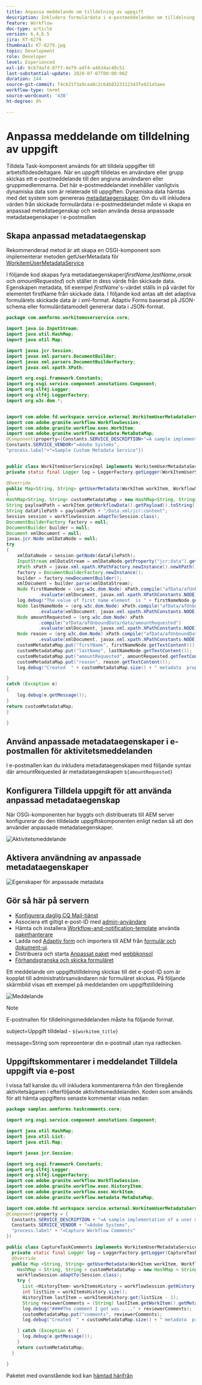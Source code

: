 ```yaml
---
title: Anpassa meddelande om tilldelning av uppgift
description: Inkludera formulärdata i e-postmeddelanden om tilldelning av uppgifter
feature: Workflow
doc-type: article
version: 6.4,6.5
jira: KT-6279
thumbnail: KT-6279.jpg
topic: Development
role: Developer
level: Experienced
exl-id: 0cb74afd-87ff-4e79-a4f4-a4634ac48c51
last-substantial-update: 2020-07-07T00:00:00Z
duration: 144
source-git-commit: f4c621f3a9caa8c2c64b8323312343fe421a5aee
workflow-type: tm+mt
source-wordcount: '438'
ht-degree: 0%

---
```


# Anpassa meddelande om tilldelning av uppgift

Tilldela Task-komponent används för att tilldela uppgifter till arbetsflödesdeltagare. När en uppgift tilldelas en användare eller grupp skickas ett e-postmeddelande till den angivna användaren eller gruppmedlemmarna.
Det här e-postmeddelandet innehåller vanligtvis dynamiska data som är relaterade till uppgiften. Dynamiska data hämtas med det system som genereras [metadataegenskaper](https://experienceleague.adobe.com/docs/experience-manager-65/forms/publish-process-aem-forms/use-metadata-in-email-notifications.html#using-system-generated-metadata-in-an-email-notification).
Om du vill inkludera värden från skickade formulärdata i e-postmeddelandet måste vi skapa en anpassad metadataegenskap och sedan använda dessa anpassade metadataegenskaper i e-postmallen



## Skapa anpassad metadataegenskap

Rekommenderad metod är att skapa en OSGI-komponent som implementerar metoden getUserMetadata för [WorkitemUserMetadataService](https://helpx.adobe.com/experience-manager/6-5/forms/javadocs/com/adobe/fd/workspace/service/external/WorkitemUserMetadataService.html#getUserMetadataMap--)

I följande kod skapas fyra metadataegenskaper(_firstName_,_lastName_,_orsak_ och _amountRequested_) och ställer in dess värde från skickade data. Egenskapen metadata, till exempel _firstName_&#39;s-värdet ställs in på värdet för elementet firstName från skickade data. I följande kod antas att det adaptiva formulärets skickade data är i xml-format. Adaptiv Forms baserad på JSON-schema eller formulärdatamodell genererar data i JSON-format.


```java
package com.aemforms.workitemuserservice.core;

import java.io.InputStream;
import java.util.HashMap;
import java.util.Map;

import javax.jcr.Session;
import javax.xml.parsers.DocumentBuilder;
import javax.xml.parsers.DocumentBuilderFactory;
import javax.xml.xpath.XPath;

import org.osgi.framework.Constants;
import org.osgi.service.component.annotations.Component;
import org.slf4j.Logger;
import org.slf4j.LoggerFactory;
import org.w3c.dom.*;


import com.adobe.fd.workspace.service.external.WorkitemUserMetadataService;
import com.adobe.granite.workflow.WorkflowSession;
import com.adobe.granite.workflow.exec.WorkItem;
import com.adobe.granite.workflow.metadata.MetaDataMap;
@Component(property={Constants.SERVICE_DESCRIPTION+"=A sample implementation of a user metadata service.",
Constants.SERVICE_VENDOR+"=Adobe Systems",
"process.label"+"=Sample Custom Metadata Service"})


public class WorkItemUserServiceImpl implements WorkitemUserMetadataService {
private static final Logger log = LoggerFactory.getLogger(WorkItemUserServiceImpl.class);

@Override
public Map<String, String> getUserMetadata(WorkItem workItem, WorkflowSession workflowSession,MetaDataMap metadataMap)
{
HashMap<String, String> customMetadataMap = new HashMap<String, String>();
String payloadPath = workItem.getWorkflowData().getPayload().toString();
String dataFilePath = payloadPath + "/Data.xml/jcr:content";
Session session = workflowSession.adaptTo(Session.class);
DocumentBuilderFactory factory = null;
DocumentBuilder builder = null;
Document xmlDocument = null;
javax.jcr.Node xmlDataNode = null;
try
{
    xmlDataNode = session.getNode(dataFilePath);
    InputStream xmlDataStream = xmlDataNode.getProperty("jcr:data").getBinary().getStream();
    XPath xPath = javax.xml.xpath.XPathFactory.newInstance().newXPath();
    factory = DocumentBuilderFactory.newInstance();
    builder = factory.newDocumentBuilder();
    xmlDocument = builder.parse(xmlDataStream);
    Node firstNameNode = (org.w3c.dom.Node) xPath.compile("afData/afUnboundData/data/firstName")
            .evaluate(xmlDocument, javax.xml.xpath.XPathConstants.NODE);
    log.debug("The value of first name element  is " + firstNameNode.getTextContent());
    Node lastNameNode = (org.w3c.dom.Node) xPath.compile("afData/afUnboundData/data/lastName")
            .evaluate(xmlDocument, javax.xml.xpath.XPathConstants.NODE);
    Node amountRequested = (org.w3c.dom.Node) xPath
            .compile("afData/afUnboundData/data/amountRequested")
            .evaluate(xmlDocument, javax.xml.xpath.XPathConstants.NODE);
    Node reason = (org.w3c.dom.Node) xPath.compile("afData/afUnboundData/data/reason")
            .evaluate(xmlDocument, javax.xml.xpath.XPathConstants.NODE);
    customMetadataMap.put("firstName", firstNameNode.getTextContent());
    customMetadataMap.put("lastName", lastNameNode.getTextContent());
    customMetadataMap.put("amountRequested", amountRequested.getTextContent());
    customMetadataMap.put("reason", reason.getTextContent());
    log.debug("Created  " + customMetadataMap.size() + " metadata  properties");

}
catch (Exception e)
{
    log.debug(e.getMessage());
}
return customMetadataMap;
}

}
```

## Använd anpassade metadataegenskaper i e-postmallen för aktivitetsmeddelanden

I e-postmallen kan du inkludera metadataegenskapen med följande syntax där amountRequested är metadataegenskapen `${amountRequested}`

## Konfigurera Tilldela uppgift för att använda anpassad metadataegenskap

När OSGi-komponenten har byggts och distribuerats till AEM server konfigurerar du den tilldelade uppgiftskomponenten enligt nedan så att den använder anpassade metadataegenskaper.


![Aktivitetsmeddelande](assets/task-notification.PNG)

## Aktivera användning av anpassade metadataegenskaper

![Egenskaper för anpassade metadata](assets/custom-meta-data-properties.PNG)

## Gör så här på servern

* [Konfigurera daglig CQ Mail-tjänst](https://experienceleague.adobe.com/docs/experience-manager-65/administering/operations/notification.html#configuring-the-mail-service)
* Associera ett giltigt e-post-ID med [admin-användare](http://localhost:4502/security/users.html)
* Hämta och installera [Workflow-and-notification-template](assets/workflow-and-task-notification-template.zip) använda [pakethanterare](http://localhost:4502/crx/packmgr/index.jsp)
* Ladda ned [Adaptiv form](assets/request-travel-authorization.zip) och importera till AEM från [formulär och dokument-ui](http://localhost:4502/aem/forms.html/content/dam/formsanddocuments).
* Distribuera och starta [Anpassat paket](assets/work-items-user-service-bundle.jar) med [webbkonsol](http://localhost:4502/system/console/bundles)
* [Förhandsgranska och skicka formuläret](http://localhost:4502/content/dam/formsanddocuments/requestfortravelauhtorization/jcr:content?wcmmode=disabled)

Ett meddelande om uppgiftstilldelning skickas till det e-post-ID som är kopplat till administratörsanvändaren när formuläret skickas. På följande skärmbild visas ett exempel på meddelanden om uppgiftstilldelning

![Meddelande](assets/task-nitification-email.png)

>[!NOTE]
>E-postmallen för tilldelningsmeddelanden måste ha följande format.
>
> subject=Uppgift tilldelad - `${workitem_title}`
>
> message=String som representerar din e-postmall utan nya radtecken.

## Uppgiftskommentarer i meddelandet Tilldela uppgift via e-post

I vissa fall kanske du vill inkludera kommentarerna från den föregående aktivitetsägaren i efterföljande aktivitetsmeddelanden. Koden som används för att hämta uppgiftens senaste kommentar visas nedan:

```java
package samples.aemforms.taskcomments.core;

import org.osgi.service.component.annotations.Component;

import java.util.HashMap;
import java.util.List;
import java.util.Map;

import javax.jcr.Session;

import org.osgi.framework.Constants;
import org.slf4j.Logger;
import org.slf4j.LoggerFactory;
import com.adobe.granite.workflow.WorkflowSession;
import com.adobe.granite.workflow.exec.HistoryItem;
import com.adobe.granite.workflow.exec.WorkItem;
import com.adobe.granite.workflow.metadata.MetaDataMap;

import com.adobe.fd.workspace.service.external.WorkitemUserMetadataService;
@Component(property = {
  Constants.SERVICE_DESCRIPTION + "=A sample implementation of a user metadata service.",
  Constants.SERVICE_VENDOR + "=Adobe Systems",
  "process.label" + "=Capture Workflow Comments"
})

public class CaptureTaskComments implements WorkitemUserMetadataService {
  private static final Logger log = LoggerFactory.getLogger(CaptureTaskComments.class);
  @Override
  public Map <String, String> getUserMetadata(WorkItem workItem, WorkflowSession workflowSession, MetaDataMap metadataMap) {
    HashMap < String, String > customMetadataMap = new HashMap < String, String > ();
    workflowSession.adaptTo(Session.class);
    try {
      List <HistoryItem> workItemsHistory = workflowSession.getHistory(workItem.getWorkflow());
      int listSize = workItemsHistory.size();
      HistoryItem lastItem = workItemsHistory.get(listSize - 1);
      String reviewerComments = (String) lastItem.getWorkItem().getMetaDataMap().get("workitemComment");
      log.debug("####The comment I got was ...." + reviewerComments);
      customMetadataMap.put("comments", reviewerComments);
      log.debug("Created  " + customMetadataMap.size() + " metadata  properties");

    } catch (Exception e) {
      log.debug(e.getMessage());
    }
    return customMetadataMap;
  }

}
```

Paketet med ovanstående kod kan [hämtad härifrån](assets/samples.aemforms.taskcomments.taskcomments.core-1.0-SNAPSHOT.jar)

